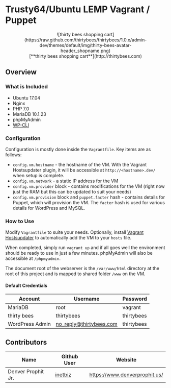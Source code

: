# Trusty64/Ubuntu LEMP Vagrant / Puppet
<figure align="center">
![thirty bees shopping cart](https://raw.github.com/thirtybees/thirtybees/1.0.x/admin-dev/themes/default/img/thirty-bees-avatar-header_shopname.png)

<figcaption>[**thirty bees shopping cart**](http://thirtybees.com)</figcaption>
</figure>

## Overview
### What is Included
+ Ubuntu 17.04
+ Nginx
+ PHP 7.0
+ MariaDB 10.1.23
+ phpMyAdmin
+ [WP-CLI](http://wp-cli.org/)

### Configuration
Configuration is mostly done inside the `Vagrantfile`. Key items are as follows:

+ `config.vm.hostname` - the hostname of the VM. With the Vagrant Hostsupdater plugin, it will be accessible at `http://<hostname>.dev/` when setup is complete.
+ `config.vm.network` - a static IP address for the VM
+ `config.vm.provider` block - contains modifications for the VM (right now just the RAM but this can be updated to suit your needs)
+ `config.vm.provision` block and `puppet.facter` hash - contains details for Puppet, which will provision the VM. The `facter` hash is used for various details for WordPress and MySQL.

### How to Use
Modify `Vagrantfile` to suite your needs. Optionally, install [Vagrant Hostsupdater](https://github.com/cogitatio/vagrant-hostsupdater) to automatically add the VM to your `hosts` file.

When completed, simply run `vagrant up` and if all goes well the environment should be ready to use in just a few minutes. phpMyAdmin will also be accessible at `/phpmyadmin`.

The document root of the webserver is the `/var/www/html` directory at the root of this project and is mapped to shared folder `/www` on the VM.

#### Default Credentials
Account     | Username  | Password
------------|-----------|---------
MariaDB       | root      | vagrant
thirty bees | thirtybees | thirtybees
WordPress Admin | no_reply@thirtybees.com | thirtybees

## Contributors

Name     | Github User  | Website
------------|-----------|---------
Denver Prophit Jr.| [inetbiz](https://github.com/inetbiz)| https://www.denverprophit.us/
